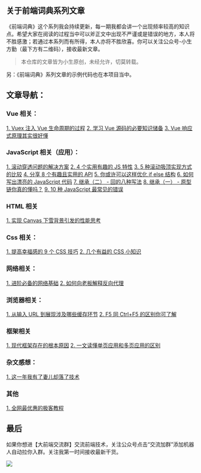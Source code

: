 ## 关于前端词典系列文章

《前端词典》这个系列我会持续更新，每一期我都会讲一个出现频率较高的知识点。希望大家在阅读的过程当中可以斧正文中出现不严谨或是错误的地方，本人将不胜感激；若通过本系列而有所得，本人亦将不胜欣喜。你可以关注公众号-小生方勤（最下方有二维码），接收最新文章。

> 本仓库的文章皆为小生原创，未经允许，切莫转载。

另：《前端词典》系列文章的示例代码也在本项目当中。

## 文章导航：

### Vue 相关：

[1. Vuex 注入 Vue 生命周期的过程](https://github.com/wanqihua/blog/issues/13)
[2. 学习 Vue 源码的必要知识储备](https://github.com/wanqihua/blog/issues/15)
[3. Vue 响应式原理其实很好懂](https://github.com/wanqihua/blog/issues/16)

### JavaScript 相关（应用）：

[1. 滚动穿透问题的解决方案](https://github.com/wanqihua/blog/issues/2)
[2. 4 个实用有趣的 JS 特性](https://github.com/wanqihua/blog/issues/21)
[3. 5 种滚动吸顶实现方式的比较](https://github.com/wanqihua/blog/issues/10)
[4. 分享 8 个有趣且实用的 API](https://github.com/wanqihua/blog/issues/11)
[5. 你或许可以这样优化 if else 结构](https://github.com/wanqihua/blog/issues/17)
[6. 如何写出漂亮的 JavaScript 代码](https://github.com/wanqihua/blog/issues/20)
[7. 继承（二） - 回的八种写法](https://github.com/wanqihua/blog/issues/5)
[8. 继承（一） - 原型链你真的懂吗？](https://github.com/wanqihua/blog/issues/4)
[9. 10 种 JavaScript 最常见的错误](https://github.com/wanqihua/blog/issues/19)

### HTML 相关
[1. 实现 Canvas 下雪背景引发的性能思考](https://github.com/wanqihua/blog/issues/8)


### Css 相关：

[1. 提高幸福感的 9 个 CSS 技巧](https://github.com/wanqihua/blog/issues/12)
[2. 几个有益的 CSS 小知识](https://github.com/wanqihua/blog/issues/22)

### 网络相关：

[1. 进阶必备的网络基础](https://github.com/wanqihua/blog/issues/6)
[2. 如何向老板解释反向代理](https://github.com/wanqihua/blog/issues/14)

### 浏览器相关：

[1. 从输入 URL 到展现涉及哪些缓存环节](https://github.com/wanqihua/blog/issues/9)
[2. F5 同 Ctrl+F5 的区别你可了解](https://github.com/wanqihua/blog/issues/7)

### 框架相关

[1. 现代框架存在的根本原因](https://github.com/wanqihua/blog/issues/23)
[2. 一文读懂单页应用和多页应用的区别](https://github.com/wanqihua/blog/issues/18)

### 杂文感想：  

[1. 这一年我有了妻儿却落了技术](https://github.com/wanqihua/blog/issues/3)

### 其他

[1. 全网最优惠的极客教程]()


## 最后

如果你想进【大前端交流群】交流前端技术，关注公众号点击“交流加群”添加机器人自动拉你入群。关注我第一时间接收最新干货。

![](https://user-gold-cdn.xitu.io/2019/5/19/16acfa600f92404e?w=208&h=210&f=png&s=36766)


